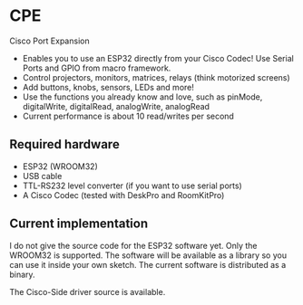 # CPE
Cisco Port Expansion

* Enables you to use an ESP32 directly from your Cisco Codec! Use Serial Ports and GPIO from macro framework. 
* Control projectors, monitors, matrices, relays (think motorized screens)
* Add buttons, knobs, sensors, LEDs and more!
* Use the functions you already know and love, such as pinMode, digitalWrite, digitalRead, analogWrite, analogRead
* Current performance is about 10 read/writes per second

## Required hardware
* ESP32 (WROOM32)
* USB cable
* TTL-RS232 level converter (if you want to use serial ports)
* A Cisco Codec (tested with DeskPro and RoomKitPro)

## Current implementation
I do not give the source code for the ESP32 software yet. Only the WROOM32 is supported. The software will be available as a library so you can use it inside your own sketch. The current software is distributed as a binary.

The Cisco-Side driver source is available.
